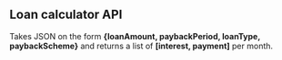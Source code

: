 ## Loan calculator API

Takes JSON on the form **{loanAmount, paybackPeriod, loanType, paybackScheme}** and returns a list of **\[interest, payment]** per month.
